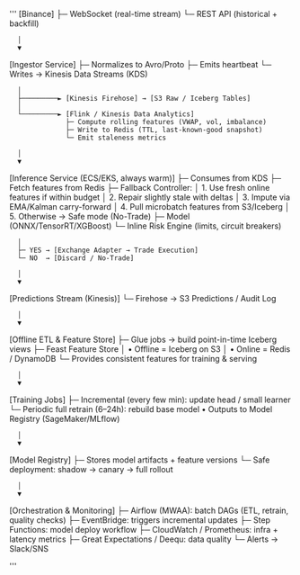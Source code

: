 '''
[Binance]
 ├─ WebSocket (real-time stream)
 └─ REST API (historical + backfill)

      │
      ▼
[Ingestor Service]
 ├─ Normalizes to Avro/Proto
 ├─ Emits heartbeat
 └─ Writes → Kinesis Data Streams (KDS)

      │
      ├─────────► [Kinesis Firehose] → [S3 Raw / Iceberg Tables]
      │
      └─────────► [Flink / Kinesis Data Analytics]
                  ├─ Compute rolling features (VWAP, vol, imbalance)
                  ├─ Write to Redis (TTL, last-known-good snapshot)
                  └─ Emit staleness metrics

      │
      ▼
[Inference Service (ECS/EKS, always warm)]
 ├─ Consumes from KDS
 ├─ Fetch features from Redis
 ├─ Fallback Controller:
 │    1. Use fresh online features if within budget
 │    2. Repair slightly stale with deltas
 │    3. Impute via EMA/Kalman carry-forward
 │    4. Pull microbatch features from S3/Iceberg
 │    5. Otherwise → Safe mode (No-Trade)
 ├─ Model (ONNX/TensorRT/XGBoost)
 └─ Inline Risk Engine (limits, circuit breakers)

      │
      ├─ YES → [Exchange Adapter → Trade Execution]
      └─ NO  → [Discard / No-Trade]

      │
      ▼
[Predictions Stream (Kinesis)]
 └─ Firehose → S3 Predictions / Audit Log

      │
      ▼
[Offline ETL & Feature Store]
 ├─ Glue jobs → build point-in-time Iceberg views
 ├─ Feast Feature Store
 │    • Offline = Iceberg on S3
 │    • Online = Redis / DynamoDB
 └─ Provides consistent features for training & serving

      │
      ▼
[Training Jobs]
 ├─ Incremental (every few min): update head / small learner
 └─ Periodic full retrain (6–24h): rebuild base model
      • Outputs to Model Registry (SageMaker/MLflow)

      │
      ▼
[Model Registry]
 ├─ Stores model artifacts + feature versions
 └─ Safe deployment: shadow → canary → full rollout

      │
      ▼
[Orchestration & Monitoring]
 ├─ Airflow (MWAA): batch DAGs (ETL, retrain, quality checks)
 ├─ EventBridge: triggers incremental updates
 ├─ Step Functions: model deploy workflow
 ├─ CloudWatch / Prometheus: infra + latency metrics
 ├─ Great Expectations / Deequ: data quality
 └─ Alerts → Slack/SNS

'''